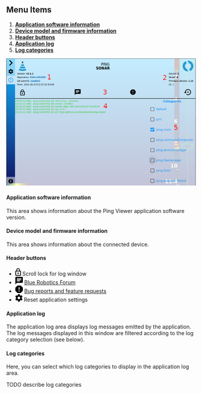 ## Menu Items

1. [**Application software information**](#application-software-information)
2. [**Device model and firmware information**](#device-model-and-firmware-information)
3. [**Header buttons**](#header-buttons)
4. [**Application log**](#aplication-log)
5. [**Log categories**](#log-categories)

<p align="center">
    <img src="../images/viewer/annotated/application-information-annotated.png">
</p>

#### Application software information

This area shows information about the Ping Viewer application software version.

#### Device model and firmware information

This area shows information about the connected device.

#### Header buttons
- ![](images/icons/lock.png) Scroll lock for log window
- ![](images/icons/chat.png) [Blue Robotics Forum](https://discuss.bluerobotics.com)
- ![](images/icons/report.png) [Bug reports and feature requests](https://github.com/bluerobotics/ping-viewer/issues)
- ![](images/icons/settings.png) Reset application settings

#### Application log

The application log area displays log messages emitted by the application. The log messages displayed in this window are filtered according to the log category selection (see below).

#### Log categories

Here, you can select which log categories to display in the application log area.

TODO describe log categories
